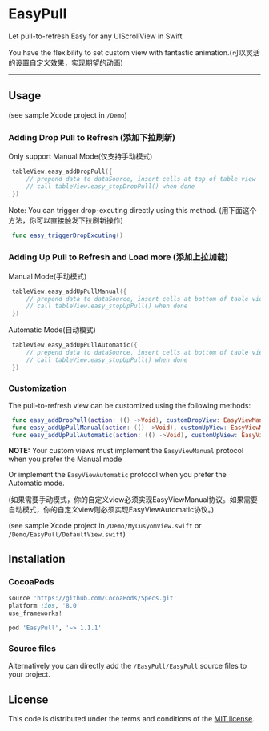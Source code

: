 # EasyPull
Let pull-to-refresh Easy for any UIScrollView in Swift

You have the flexibility to set custom view with fantastic animation.(可以灵活的设置自定义效果，实现期望的动画)

---

## Usage

(see sample Xcode project in `/Demo`)

### Adding Drop Pull to Refresh (添加下拉刷新)

Only support Manual Mode(仅支持手动模式)

```Swift
 tableView.easy_addDropPull({
     // prepend data to dataSource, insert cells at top of table view
     // call tableView.easy_stopDropPull() when done
 })
```

Note: You can trigger drop-excuting directly using this method. (用下面这个方法，你可以直接触发下拉刷新操作)

```Swift
 func easy_triggerDropExcuting()
```


### Adding Up Pull to Refresh and Load more (添加上拉加载)

Manual Mode(手动模式)

```Swift
 tableView.easy_addUpPullManual({
     // prepend data to dataSource, insert cells at bottom of table view
     // call tableView.easy_stopUpPull() when done
 })
```

Automatic Mode(自动模式)

```Swift
 tableView.easy_addUpPullAutomatic({
     // prepend data to dataSource, insert cells at bottom of table view
     // call tableView.easy_stopUpPull() when done
 })
```

### Customization

The pull-to-refresh view can be customized using the following methods:

```Swift
 func easy_addDropPull(action: (() ->Void), customDropView: EasyViewManual? = nil)
 func easy_addUpPullManual(action: (() ->Void), customUpView: EasyViewManual? = nil)
 func easy_addUpPullAutomatic(action: (() ->Void), customUpView: EasyViewAutomatic? = nil)
```

**NOTE:** Your custom views must implement the `EasyViewManual` protocol when you prefer the Manual mode 

Or implement the `EasyViewAutomatic` protocol when you prefer the Automatic mode.

(如果需要手动模式，你的自定义view必须实现EasyViewManual协议。如果需要自动模式，你的自定义view则必须实现EasyViewAutomatic协议。)

(see sample Xcode project in `/Demo/MyCusyomView.swift` or `/Demo/EasyPull/DefaultView.swift`)

## Installation

### CocoaPods

```ruby
source 'https://github.com/CocoaPods/Specs.git'
platform :ios, '8.0'
use_frameworks!

pod 'EasyPull', '~> 1.1.1'
```

### Source files

Alternatively you can directly add the `/EasyPull/EasyPull` source files to your project.

## License

This code is distributed under the terms and conditions of the [MIT license](LICENSE).
